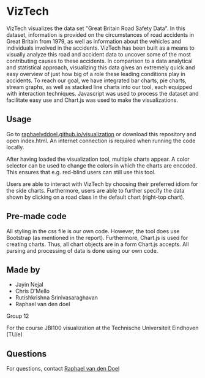 # VizTech
VizTech visualizes the data set "Great Britain Road Safety Data". In this dataset, information is provided on the circumstances of road accidents in Great Britain from 1979, as well as information about the vehicles and individuals involved in the accidents. VizTech has been built as a means to visually analyze this road and accident data to uncover some of the most contributing causes to these accidents. In comparison to a data analytical and statistical approach, visualizing this data gives an extremely quick and easy overview of just how big of a role these leading conditions play in accidents. To reach our goal, we have integrated bar charts, pie charts, stream graphs, as well as stacked line charts into our tool, each equipped with interaction techniques. Javascript was used to process the dataset and facilitate easy use and Chart.js was used to make the visualizations.
## Usage
Go to [raphaelvddoel.github.io/visualization](https://raphaelvddoel.github.io/visualization) or download this repository and open index.html. An internet connection is required when running the code locally.

After having loaded the visualization tool, multiple charts appear. A color selector can be used to change the colors in which the charts are encoded. This ensures that e.g. red-blind users can still use this tool.

Users are able to interact with VizTech by choosing their preferred idiom for the side charts. Furthermore, users are able to further specify the data shown by clicking on a road class in the default chart (right-top chart).
## Pre-made code
All styling in the css file is our own code. However, the tool does use Bootstrap (as mentioned in the report).
Furthermore, Chart.js is used for creating charts. Thus, all chart objects are in a form Chart.js accepts.
All parsing and processing of data is done using our own code. 
## Made by
- Jayin Nejal
- Chris D'Mello
- Rutishkrishna Srinivasaraghavan
- Raphael van den doel

Group 12

For the course JBI100 visualization at the Technische Universiteit Eindhoven (TU/e)

## Questions
For questions, contact [Raphael van den Doel](mailto:r.a.v.d.doel@student.tue.nl)